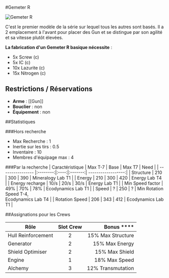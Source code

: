 #Gemeter R

![Gemeter R](https://wiki.gangsofspace.com/fr/uploads/gemeter-r.jpg)

C'est le premier modèle de la série sur lequel tous les autres sont basés. Il a 2 emplacement à l'avant pour placer des Gun et se distingue par son agilité et sa vitesse plutôt élevées.

**La fabrication d'un Gemeter R basique nécessite** :
 - 5x Screw (c)
 - 5x IC (c)
 - 10x Lazurite (c)
 - 15x Nitrogen (c)

## Restrictions / Réservations

* **Arme** : [[Gun]]
* **Bouclier** : non
* **Équipement** : non

##Statistiques

###Hors recherche
 - Max Recherche : 1
 - Inertie sur les tirs : 0.5
 - Inventaire : 10
 - Membres d'équipage max : 4

###Par la recherche
| Caractéristique  | Max T-7  | Base | Max T7  | Need               |
| ---------------- |:--------:|:----:|:-------:| ------------------:|
| Structure        | 210      | 300  | 390     | Mineralogy Lab T1  |
| Energy           | 210      | 300  | 420     | Energy Lab T4      |
| Energy recharge  | 10/s     | 20/s | 30/s    | Energy Lab T1      |
| Min Speed factor | 49%      | 70%  | 78%     | Ecodynamics Lab T1 |
| Speed            | ?        | 250  | ?       | Min Rotation Speed T-4,<br> Ecodynamics Lab T4 |
| Rotation Speed   | 206      | 343  | 412     | Ecodynamics Lab T1 |


##Assignations pour les Crews

| Rôle | Slot Crew | Bonus **** | 
| ---------------- |:--------:| -------:|
| Hull Reinforcement | 2 | 15% Max Structure |
| Generator | 2 | 15% Max Energy |
| Shield Optimiser | 2 | 15% Max Shield |
| Engine | 1 | 18% Max Speed |
| Alchemy | 3 | 12% Transmutation |
